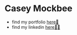 # Casey Mockbee
- find my portfolio [here🤠](https://www.caseymockbee.com)
- find my linkedin [here👨‍💼](https://www.linkedin.com/in/casey-mockbee/)

